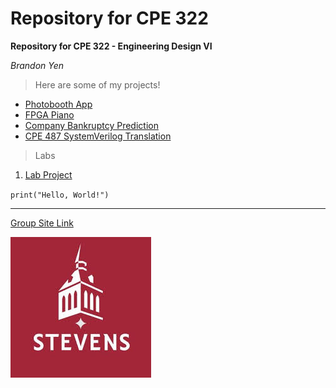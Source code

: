 # Repository for CPE 322

**Repository for CPE 322 - Engineering Design VI**

_Brandon Yen_

> Here are some of my projects!

- [Photobooth App](https://github.com/brandonyen/photobooth)
- [FPGA Piano](https://github.com/brandonyen/fpga_piano)
- [Company Bankruptcy Prediction](https://github.com/brandonyen/company-bankruptcy-prediction)
- [CPE 487 SystemVerilog Translation](https://github.com/brandonyen/Nexys-A7-SystemVerilog)

> Labs

1. [Lab Project](https://github.com/brandonyen/cpe-322/tree/main/labs/scout-gg)

`print("Hello, World!")`

---

[Group Site Link](https://sites.google.com/stevens.edu/thebestdesign6group/home)

![Image](images.jpeg)

